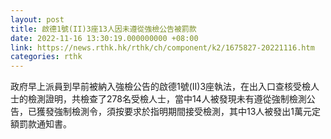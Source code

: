 ```yaml
---
layout: post
title: 啟德1號(II)3座13人因未遵從強檢公告被罰款
date: 2022-11-16 13:30:19.000000000 +08:00
link: https://news.rthk.hk/rthk/ch/component/k2/1675827-20221116.htm
categories: rthk
---
```


政府早上派員到早前被納入強檢公告的啟德1號(II)3座執法，在出入口查核受檢人士的檢測證明，共檢查了278名受檢人士，當中14人被發現未有遵從強制檢測公告，已獲發強制檢測令，須按要求於指明期間接受檢測，其中13人被發出1萬元定額罰款通知書。
